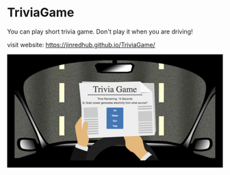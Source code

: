 # TriviaGame
You can play short trivia game. 
Don't play it when you are driving!

visit website: https://jinredhub.github.io/TriviaGame/

![screenshot](https://github.com/jinredhub/TriviaGame/blob/master/assets/screenshot/screenshot.png)
